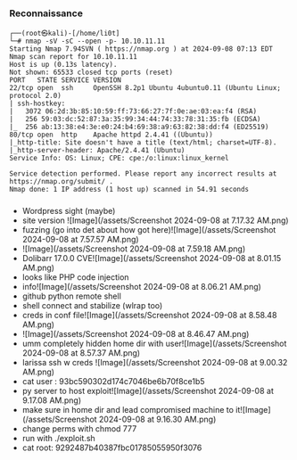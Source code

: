 ### Reconnaissance

```
┌──(root㉿kali)-[/home/li0t]
└─# nmap -sV -sC --open -p- 10.10.11.11 
Starting Nmap 7.94SVN ( https://nmap.org ) at 2024-09-08 07:13 EDT
Nmap scan report for 10.10.11.11
Host is up (0.13s latency).
Not shown: 65533 closed tcp ports (reset)
PORT   STATE SERVICE VERSION
22/tcp open  ssh     OpenSSH 8.2p1 Ubuntu 4ubuntu0.11 (Ubuntu Linux; protocol 2.0)
| ssh-hostkey: 
|   3072 06:2d:3b:85:10:59:ff:73:66:27:7f:0e:ae:03:ea:f4 (RSA)
|   256 59:03:dc:52:87:3a:35:99:34:44:74:33:78:31:35:fb (ECDSA)
|_  256 ab:13:38:e4:3e:e0:24:b4:69:38:a9:63:82:38:dd:f4 (ED25519)
80/tcp open  http    Apache httpd 2.4.41 ((Ubuntu))
|_http-title: Site doesn't have a title (text/html; charset=UTF-8).
|_http-server-header: Apache/2.4.41 (Ubuntu)
Service Info: OS: Linux; CPE: cpe:/o:linux:linux_kernel

Service detection performed. Please report any incorrect results at https://nmap.org/submit/ .
Nmap done: 1 IP address (1 host up) scanned in 54.91 seconds

```

###
- Wordpress sight (maybe)
- site version ![Image](/assets/Screenshot 2024-09-08 at 7.17.32 AM.png)
- fuzzing (go into det about how got here)![Image](/assets/Screenshot 2024-09-08 at 7.57.57 AM.png)
- ![Image](/assets/Screenshot 2024-09-08 at 7.59.18 AM.png)
- Dolibarr 17.0.0 CVE![Image](/assets/Screenshot 2024-09-08 at 8.01.15 AM.png)
- looks like PHP code injection
- info![Image](/assets/Screenshot 2024-09-08 at 8.06.21 AM.png)
- github python remote shell
- shell connect and stabilize (wlrap too)
- creds in conf file![Image](/assets/Screenshot 2024-09-08 at 8.58.48 AM.png)
- ![Image](/assets/Screenshot 2024-09-08 at 8.46.47 AM.png)
- umm completely hidden home dir with user![Image](/assets/Screenshot 2024-09-08 at 8.57.37 AM.png)
- larissa ssh w creds ![Image](/assets/Screenshot 2024-09-08 at 9.00.32 AM.png)
- cat user : 93bc590302d174c7046be6b70f8ce1b5
- py server to host exploit![Image](/assets/Screenshot 2024-09-08 at 9.17.08 AM.png)
- make sure in home dir and lead compromised machine to it![Image](/assets/Screenshot 2024-09-08 at 9.16.30 AM.png)
- change perms with chmod 777
- run with ./exploit.sh
- cat root: 9292487b40387fbc01785055950f3076
